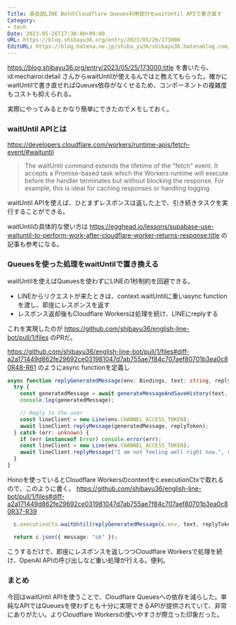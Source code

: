 ```yaml
---
Title: 英会話LINE BotのCloudflare Queues利用部分をwaitUntil APIで書き直す
Category:
- tech
Date: 2023-05-26T17:30:00+09:00
URL: https://blog.shibayu36.org/entry/2023/05/26/173000
EditURL: https://blog.hatena.ne.jp/shiba_yu36/shibayu36.hatenablog.com/atom/entry/820878482935710313
---
```


https://blog.shibayu36.org/entry/2023/05/25/173000:title を書いたら、id:mechairoi:detail さんからwaitUntilが使えるんではと教えてもらった。確かにwaitUntilで書き直せればQueues依存がなくせるため、コンポーネントの複雑度もコストも抑えられる。

実際にやってみるとかなり簡単にできたのでメモしておく。

### waitUntil APIとは
https://developers.cloudflare.com/workers/runtime-apis/fetch-event/#waituntil

> The waitUntil command extends the lifetime of the "fetch" event. It accepts a Promise-based task which the Workers runtime will execute before the handler terminates but without blocking the response. For example, this is ideal for caching responses or handling logging.

waitUntil APIを使えば、ひとまずレスポンスは返した上で、引き続きタスクを実行することができる。

waitUntilの具体的な使い方は https://egghead.io/lessons/supabase-use-waituntil-to-perform-work-after-cloudflare-worker-returns-response:title の記事も参考になる。

### Queuesを使った処理をwaitUntilで置き換える
waitUntilを使えばQueuesを使わずにLINEの1秒制約を回避できる。

- LINEからリクエストが来たときは、context.waitUntilに重いasync functionを渡し、即座にレスポンスを返す
- レスポンス返却後もCloudflare Workersは処理を続け、LINEにreplyする

これを実現したのが https://github.com/shibayu36/english-line-bot/pull/1/files のPRだ。

https://github.com/shibayu36/english-line-bot/pull/1/files#diff-a2a171449d862fe29692ce031981047d7ab755ae7f84c707aef80701b3ea0c80R48-R61 のようにasync functionを定義し
```typescript
async function replyGeneratedMessage(env: Bindings, text: string, replyToken: string) {
  try {
    const generatedMessage = await generateMessageAndSaveHistory(text, env);
    console.log(generatedMessage);

    // Reply to the user
    const lineClient = new Line(env.CHANNEL_ACCESS_TOKEN);
    await lineClient.replyMessage(generatedMessage, replyToken);
  } catch (err: unknown) {
    if (err instanceof Error) console.error(err);
    const lineClient = new Line(env.CHANNEL_ACCESS_TOKEN);
    await lineClient.replyMessage("I am not feeling well right now.", replyToken);
  }
}
```

Honoを使っているとCloudflare Workersのcontextをc.executionCtxで取れるので、このように書く。
https://github.com/shibayu36/english-line-bot/pull/1/files#diff-a2a171449d862fe29692ce031981047d7ab755ae7f84c707aef80701b3ea0c80R37-R39
```typescript
  c.executionCtx.waitUntil(replyGeneratedMessage(c.env, text, replyToken));

  return c.json({ message: "ok" });
```

こうするだけで、即座にレスポンスを返しつつCloudflare Workersで処理を続け、OpenAI APIの呼び出しなど重い処理が行える。便利。

### まとめ
今回はwaitUntil APIを使うことで、Cloudflare Queuesへの依存を減らした。単純なAPIではQueuesを使わずとも十分に実現できるAPIが提供されていて、非常にありがたい。よりCloudflare Workersの使いやすさが際立った印象だった。

